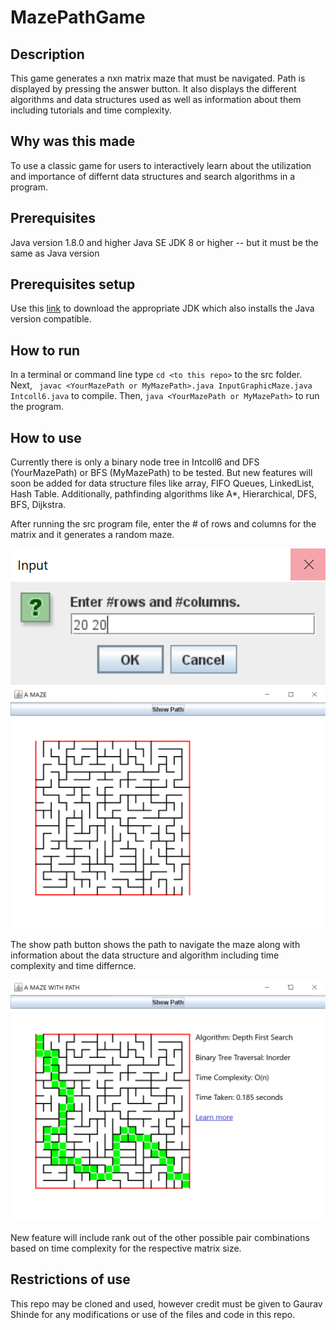 # MazePathGame

## Description
This game generates a nxn matrix maze that must be navigated. Path is displayed by pressing the answer button. It also displays the different algorithms and data structures used as well as information about them including tutorials and time complexity.

## Why was this made
To use a classic game for users to interactively learn about the utilization and importance of differnt data structures and search algorithms in a program.

## Prerequisites
Java version 1.8.0 and higher
Java SE JDK 8 or higher -- but it must be the same as Java version

## Prerequisites setup
Use this [link](https://www.oracle.com/java/technologies/javase-downloads.html) to download the appropriate JDK which also installs the Java version compatible.

## How to run
In a terminal or command line type ```cd <to this repo>``` to the src folder. Next, ``` javac <YourMazePath or MyMazePath>.java InputGraphicMaze.java Intcoll6.java``` to compile. Then, ``` java <YourMazePath or MyMazePath> ``` to run the program.

## How to use
Currently there is only a binary node tree in Intcoll6 and DFS (YourMazePath) or BFS (MyMazePath) to be tested.
But new features will soon be added for data structure files like array, FIFO Queues, LinkedList, Hash Table. Additionally, pathfinding algorithms like A*, Hierarchical, DFS, BFS, Dijkstra.

After running the src program file, enter the # of rows and columns for the matrix and it generates a random maze. 

<img src="/images/nxnbox.png" alt="20x20 matrix specify"/>

<img src="/images/part1.png" alt="20x20 matrix created"/>

The show path button shows the path to navigate the maze along with information about the data structure and algorithm including time complexity and time differnce.

<img src="/images/part2.png" alt="path and stats displayed"/>

New feature will include rank out of the other possible pair combinations based on time complexity for the respective matrix size.

## Restrictions of use 
This repo may be cloned and used, however credit must be given to Gaurav Shinde for any modifications or use of the files and code in this repo.
